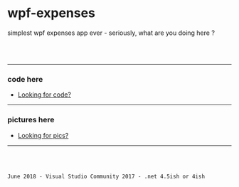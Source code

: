 # wpf-expenses
simplest wpf expenses app ever - seriously, what are you doing here ?

</br>
</br>

---

 ### code here
  - [Looking for code?](src/Expenses)
  
----

 ### pictures here
  - [Looking for pics?](prev/)

----

</br>
</br>

`June 2018 - Visual Studio Community 2017 - .net 4.5ish or 4ish`

